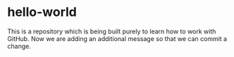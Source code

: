 # hello-world
This is a repository which is being built purely to learn how to work with GitHub.
Now we are adding an additional message so that we can commit a change.
